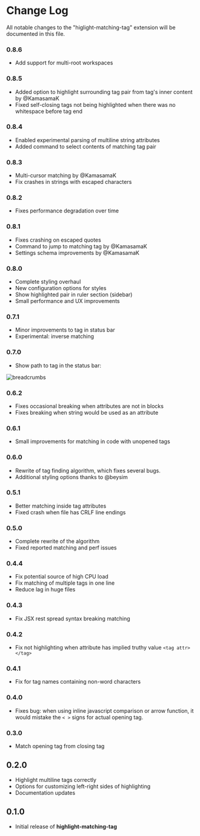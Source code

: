# Change Log
All notable changes to the "higlight-matching-tag" extension will be documented in this file.

### 0.8.6

* Add support for multi-root workspaces

### 0.8.5

* Added option to highlight surrounding tag pair from tag's inner content by @KamasamaK
* Fixed self-closing tags not being highlighted when there was no whitespace before tag end

### 0.8.4

* Enabled experimental parsing of multiline string attributes
* Added command to select contents of matching tag pair

### 0.8.3

* Multi-cursor matching by @KamasamaK
* Fix crashes in strings with escaped characters

### 0.8.2

* Fixes performance degradation over time

### 0.8.1

* Fixes crashing on escaped quotes
* Command to jump to matching tag by @KamasamaK
* Settings schema improvements by @KamasamaK

### 0.8.0

* Complete styling overhaul
* New configuration options for styles
* Show highlighted pair in ruler section (sidebar)
* Small performance and UX improvements

### 0.7.1

* Minor improvements to tag in status bar
* Experimental: inverse matching

### 0.7.0

* Show path to tag in the status bar:

![breadcrumbs](https://images2.imgbox.com/bc/0d/PzVAkYdU_o.png)

### 0.6.2

* Fixes occasional breaking when attributes are not in blocks
* Fixes breaking when string would be used as an attribute

### 0.6.1

* Small improvements for matching in code with unopened tags

### 0.6.0

* Rewrite of tag finding algorithm, which fixes several bugs.
* Additional styling options thanks to @beysim

### 0.5.1

* Better matching inside tag attributes
* Fixed crash when file has CRLF line endings

### 0.5.0

* Complete rewrite of the algorithm
* Fixed reported matching and perf issues

### 0.4.4

* Fix potential source of high CPU load
* Fix matching of multiple tags in one line
* Reduce lag in huge files

### 0.4.3

* Fix JSX rest spread syntax breaking matching

### 0.4.2

* Fix not highlighting when attribute has implied truthy value `<tag attr></tag>`

### 0.4.1

* Fix for tag names containing non-word characters

### 0.4.0

* Fixes bug: when using inline javascript comparison or arrow function, it would mistake the `< >` signs for actual opening tag.

### 0.3.0

* Match opening tag from closing tag

## 0.2.0

* Highlight multiline tags correctly
* Options for customizing left-right sides of highlighting
* Documentation updates

## 0.1.0

* Initial release of __highlight-matching-tag__